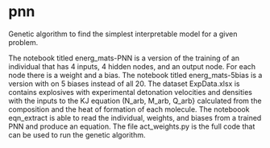# pnn
Genetic algorithm to find the simplest interpretable model for a given problem.

The notebook titled energ_mats-PNN is a version of the training of an individual that has 4 inputs, 4 hidden nodes, and an output node. For each node there is a weight and a bias. The notebook titled energ_mats-5bias is a version with on 5 biases instead of all 20. The dataset ExpData.xlsx is contains explosives with experimental detonation velocities and densities with the inputs to the KJ equation (N_arb, M_arb, Q_arb} calculated from the composition and the heat of formation of each molecule. The noteboook eqn_extract is able to read the individual, weights, and biases from a trained PNN and produce an equation. The file act_weights.py is the full code that can be used to run the genetic algorithm. 
